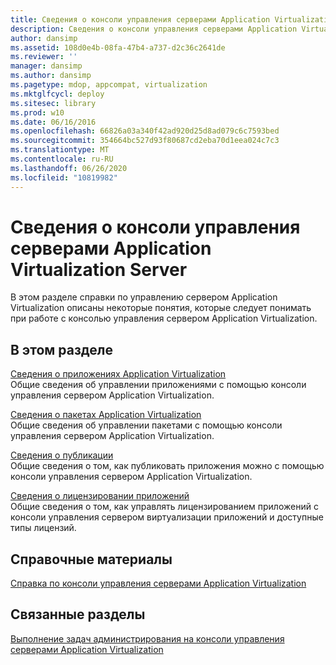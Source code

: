 ```yaml
---
title: Сведения о консоли управления серверами Application Virtualization Server
description: Сведения о консоли управления серверами Application Virtualization Server
author: dansimp
ms.assetid: 108d0e4b-08fa-47b4-a737-d2c36c2641de
ms.reviewer: ''
manager: dansimp
ms.author: dansimp
ms.pagetype: mdop, appcompat, virtualization
ms.mktglfcycl: deploy
ms.sitesec: library
ms.prod: w10
ms.date: 06/16/2016
ms.openlocfilehash: 66826a03a340f42ad920d25d8ad079c6c7593bed
ms.sourcegitcommit: 354664bc527d93f80687cd2eba70d1eea024c7c3
ms.translationtype: MT
ms.contentlocale: ru-RU
ms.lasthandoff: 06/26/2020
ms.locfileid: "10819982"
---
```

# Сведения о консоли управления серверами Application Virtualization Server


В этом разделе справки по управлению сервером Application Virtualization описаны некоторые понятия, которые следует понимать при работе с консолью управления сервером Application Virtualization.

## В этом разделе


<a href="" id="about-application-virtualization-applications"></a>[Сведения о приложениях Application Virtualization](about-application-virtualization-applications.md)  
Общие сведения об управлении приложениями с помощью консоли управления сервером Application Virtualization.

<a href="" id="about-application-virtualization-packages"></a>[Сведения о пакетах Application Virtualization](about-application-virtualization-packages.md)  
Общие сведения об управлении пакетами с помощью консоли управления сервером Application Virtualization.

<a href="" id="about-publishing"></a>[Сведения о публикации](about-publishing.md)  
Общие сведения о том, как публиковать приложения можно с помощью консоли управления сервером Application Virtualization.

<a href="" id="about-application-licensing"></a>[Сведения о лицензировании приложений](about-application-licensing.md)  
Общие сведения о том, как управлять лицензированием приложений с консоли управления сервером виртуализации приложений и доступные типы лицензий.

## Справочные материалы


[Справка по консоли управления серверами Application Virtualization](application-virtualization-server-management-console-reference.md)

## Связанные разделы


[Выполнение задач администрирования на консоли управления серверами Application Virtualization](how-to-perform-administrative-tasks-in-the-application-virtualization-server-management-console.md)

 

 





